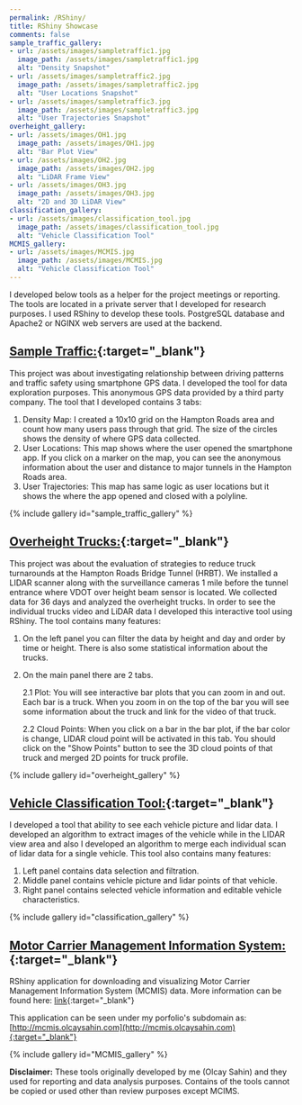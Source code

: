 ```yaml
---
permalink: /RShiny/
title: RShiny Showcase
comments: false
sample_traffic_gallery:
- url: /assets/images/sampletraffic1.jpg
  image_path: /assets/images/sampletraffic1.jpg
  alt: "Density Snapshot"  
- url: /assets/images/sampletraffic2.jpg
  image_path: /assets/images/sampletraffic2.jpg
  alt: "User Locations Snapshot"  
- url: /assets/images/sampletraffic3.jpg
  image_path: /assets/images/sampletraffic3.jpg
  alt: "User Trajectories Snapshot"
overheight_gallery:
- url: /assets/images/OH1.jpg
  image_path: /assets/images/OH1.jpg
  alt: "Bar Plot View"  
- url: /assets/images/OH2.jpg
  image_path: /assets/images/OH2.jpg
  alt: "LiDAR Frame View"  
- url: /assets/images/OH3.jpg
  image_path: /assets/images/OH3.jpg
  alt: "2D and 3D LiDAR View"
classification_gallery:
- url: /assets/images/classification_tool.jpg
  image_path: /assets/images/classification_tool.jpg
  alt: "Vehicle Classification Tool"  
MCMIS_gallery:
- url: /assets/images/MCMIS.jpg
  image_path: /assets/images/MCMIS.jpg
  alt: "Vehicle Classification Tool"
---
```


I developed below tools as a helper for the project meetings or reporting. The tools are located in a private server that I developed for research purposes. I used RShiny to develop these tools. PostgreSQL database and Apache2 or NGINX web servers are used at the backend.

##	[Sample Traffic:](http://128.82.122.156:8888/shiny/tt/){:target="_blank"}
This project was about investigating relationship between driving patterns and traffic safety using smartphone GPS data. I developed the tool for data exploration purposes. This anonymous GPS data provided by a third party company.
The tool that I developed contains 3 tabs:
1.	Density Map: I created a 10x10 grid on the Hampton Roads area and count how many users pass through that grid. The size of the circles shows the density of where GPS data collected.
2.	User Locations: This map shows where the user opened the smartphone app. If you click on a marker on the map, you can see the anonymous information about the user and distance to major tunnels in the Hampton Roads area.
3.	User Trajectories: This map has same logic as user locations but it shows the where the app opened and closed with a polyline.

{% include gallery id="sample_traffic_gallery" %}

##	[Overheight Trucks:](http://128.82.122.156:8888/shiny/hrbt/){:target="_blank"}
This project was about the evaluation of strategies to reduce truck turnarounds at the Hampton Roads Bridge Tunnel (HRBT).
We installed a LIDAR scanner along with the surveillance cameras 1 mile before the tunnel entrance where VDOT over height beam sensor is located. We collected data for 36 days and analyzed the overheight trucks. In order to see the individual trucks video and LiDAR data I developed this interactive tool using RShiny.
The tool contains many features:
1. On the left panel you can filter the data by height and day and order by time or height. There is also some statistical information about the trucks.
2. On the main panel there are 2 tabs.

    2.1 Plot: You will see interactive bar plots that you can zoom in and out. Each bar is a truck. When you zoom in on the top of the bar you will see some information about the truck and link for the video of that truck.

    2.2 Cloud Points: When you click on a bar in the bar plot, if the bar color is change, LIDAR cloud point will be activated in this tab. You should click on the "Show Points" button to see the 3D cloud points of that truck and merged 2D points for truck profile.

{% include gallery id="overheight_gallery" %}


##	[Vehicle Classification Tool:](http://128.82.122.156:8888/shiny/classification/){:target="_blank"}
I developed a tool that ability to see each vehicle picture and lidar data. I developed an algorithm to extract images of the vehicle while in the LIDAR view area and also I developed an algorithm to merge each individual scan of lidar data for a single vehicle.
This tool also contains many features:  
1.	Left panel contains data selection and filtration.
2.	Middle panel contains vehicle picture and lidar points of that vehicle.
3.	Right panel contains selected vehicle information and editable vehicle characteristics.

{% include gallery id="classification_gallery" %}

## [Motor Carrier Management Information System:](http://mcmis.olcaysahin.com){:target="_blank"}
RShiny application for downloading and visualizing Motor Carrier Management Information System (MCMIS) data.
More information can be found here: [link](https://ask.fmcsa.dot.gov/app/mcmiscatalog/d_census_mcmis_doc){:target="_blank"}

This application can be seen under my porfolio's subdomain as: [http://mcmis.olcaysahin.com](http://mcmis.olcaysahin.com){:target="_blank"}

{% include gallery id="MCMIS_gallery" %}

**Disclaimer:** These tools originally developed by me (Olcay Sahin) and they used for reporting and data analysis purposes. Contains of the tools cannot be copied or used other than review purposes except MCIMS.
